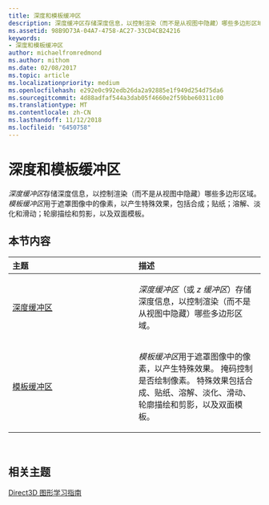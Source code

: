 ```yaml
---
title: 深度和模板缓冲区
description: 深度缓冲区存储深度信息，以控制渲染（而不是从视图中隐藏）哪些多边形区域。
ms.assetid: 98B9D73A-04A7-4758-AC27-33CD4CB24216
keywords:
- 深度和模板缓冲区
author: michaelfromredmond
ms.author: mithom
ms.date: 02/08/2017
ms.topic: article
ms.localizationpriority: medium
ms.openlocfilehash: e292e0c992edb26da2a92885e1f949d254d75da6
ms.sourcegitcommit: 4d88adfaf544a3dab05f4660e2f59bbe60311c00
ms.translationtype: MT
ms.contentlocale: zh-CN
ms.lasthandoff: 11/12/2018
ms.locfileid: "6450758"
---
```

# <a name="depth-and-stencil-buffers"></a>深度和模板缓冲区


*深度缓冲区*存储深度信息，以控制渲染（而不是从视图中隐藏）哪些多边形区域。 *模板缓冲区*用于遮罩图像中的像素，以产生特殊效果，包括合成；贴纸；溶解、淡化和滑动；轮廓描绘和剪影，以及双面模板。

## <a name="span-idin-this-sectionspanin-this-section"></a><span id="in-this-section"></span>本节内容


<table>
<colgroup>
<col width="50%" />
<col width="50%" />
</colgroup>
<thead>
<tr class="header">
<th align="left">主题</th>
<th align="left">描述</th>
</tr>
</thead>
<tbody>
<tr class="odd">
<td align="left"><p><a href="depth-buffers.md">深度缓冲区</a></p></td>
<td align="left"><p><em>深度缓冲区</em>（或 <em>z 缓冲区</em>）存储深度信息，以控制渲染（而不是从视图中隐藏）哪些多边形区域。</p></td>
</tr>
<tr class="even">
<td align="left"><p><a href="stencil-buffers.md">模板缓冲区</a></p></td>
<td align="left"><p><em>模板缓冲区</em>用于遮罩图像中的像素，以产生特殊效果。 掩码控制是否绘制像素。 特殊效果包括合成、贴纸、溶解、淡化、滑动、轮廓描绘和剪影，以及双面模板。</p></td>
</tr>
</tbody>
</table>

 

## <a name="span-idrelated-topicsspanrelated-topics"></a><span id="related-topics"></span>相关主题


[Direct3D 图形学习指南](index.md)

 

 




